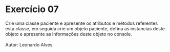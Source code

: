 <h1> Exercício 07 </h1>
<p>
Crie uma classe paciente e apresente os atributos e métodos referentes
esta classe, em seguida crie um objeto paciente, defina as instancias deste
objeto e apresente as informações deste objeto no console.
<br><br>
Autor: Leonardo Alves
</p>
